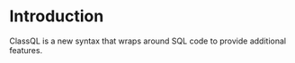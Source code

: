 
# Introduction

ClassQL is a new syntax that wraps around SQL code to provide additional features.

